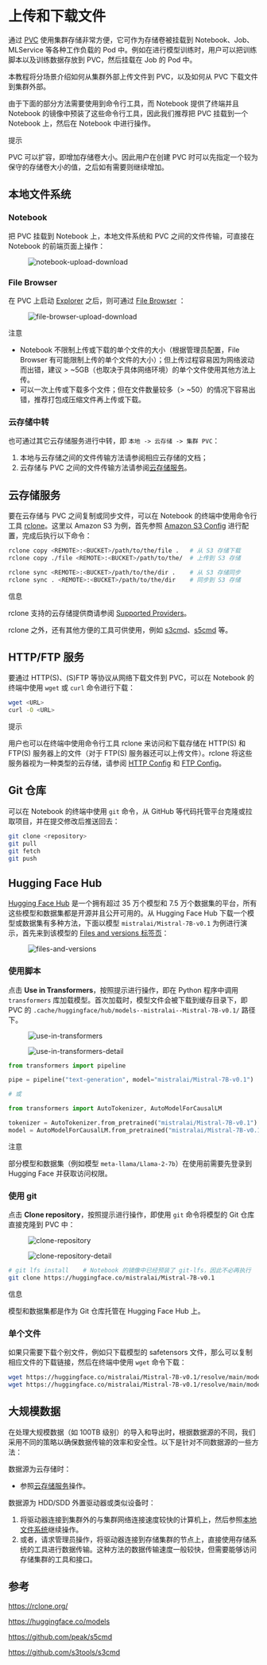 # 上传和下载文件

通过 [PVC](../modules/storage/pvc.md) 使用集群存储非常方便，它可作为存储卷被挂载到 Notebook、Job、MLService 等各种工作负载的 Pod 中。例如在进行模型训练时，用户可以把训练脚本以及训练数据存放到 PVC，然后挂载在 Job 的 Pod 中。

本教程将分场景介绍如何从集群外部上传文件到 PVC，以及如何从 PVC 下载文件到集群外部。

由于下面的部分方法需要使用到命令行工具，而 Notebook 提供了终端并且 Notebook 的镜像中预装了这些命令行工具，因此我们推荐把 PVC 挂载到一个 Notebook 上，然后在 Notebook 中进行操作。

<aside class="note tip">
<div class="title">提示</div>

PVC 可以扩容，即增加存储卷大小。因此用户在创建 PVC 时可以先指定一个较为保守的存储卷大小的值，之后如有需要则继续增加。

</aside>

## 本地文件系统

### Notebook

把 PVC 挂载到 Notebook 上，本地文件系统和 PVC 之间的文件传输，可直接在 Notebook 的前端页面上操作：

<figure class="screenshot">
  <img alt="notebook-upload-download" src="../assets/tasks/pvc-importing-and-exporting-files/notebook-upload-download.png" />
</figure>

### File Browser

在 PVC 上启动 [Explorer](./use-explorer.md) 之后，则可通过 [File Browser](./use-explorer.md#使用-file-browser) ：
<figure class="screenshot">
  <img alt="file-browser-upload-download" src="../assets/tasks/pvc-importing-and-exporting-files/file-browser-upload-download.png" />
</figure>

<aside class="note">
<div class="title">注意</div>

* Notebook 不限制上传或下载的单个文件的大小（根据管理员配置，File Browser 有可能限制上传的单个文件的大小）；但上传过程容易因为网络波动而出错，建议 > ~5GB（也取决于具体网络环境）的单个文件使用其他方法上传。
* 可以一次上传或下载多个文件；但在文件数量较多（> ~50）的情况下容易出错，推荐打包成压缩文件再上传或下载。

</aside>

### 云存储中转

也可通过其它云存储服务进行中转，即 `本地 -> 云存储 -> 集群 PVC`：

1. 本地与云存储之间的文件传输方法请参阅相应云存储的文档；
2. 云存储与 PVC 之间的文件传输方法请参阅[云存储服务](#云存储服务)。

## 云存储服务

要在云存储与 PVC 之间复制或同步文件，可以在 Notebook 的终端中使用命令行工具 <a target="_blank" rel="noopener noreferrer" href="https://rclone.org">rclone</a>。这里以 Amazon S3 为例，首先参照 <a target="_blank" rel="noopener noreferrer" href="https://rclone.org/s3/">Amazon S3 Config</a> 进行配置，完成后执行以下命令：

```bash
rclone copy <REMOTE>:<BUCKET>/path/to/the/file .   # 从 S3 存储下载
rclone copy ./file <REMOTE>:<BUCKET>/path/to/the/  # 上传到 S3 存储

rclone sync <REMOTE>:<BUCKET>/path/to/the/dir .    # 从 S3 存储同步
rclone sync . <REMOTE>:<BUCKET>/path/to/the/dir    # 同步到 S3 存储
```

<aside class="note info">
<div class="title">信息</div>

rclone 支持的云存储提供商请参阅 <a target="_blank" rel="noopener noreferrer" href="https://rclone.org/#providers">Supported Providers</a>。

</aside>

rclone 之外，还有其他方便的工具可供使用，例如 <a target="_blank" rel="noopener noreferrer" href="https://github.com/s3tools/s3cmd">s3cmd</a>、<a target="_blank" rel="noopener noreferrer" href="https://github.com/peak/s5cmd">s5cmd</a> 等。

## HTTP/FTP 服务

要通过 HTTP(S)、(S)FTP 等协议从网络下载文件到 PVC，可以在 Notebook 的终端中使用 `wget` 或 `curl` 命令进行下载：

```bash
wget <URL>
curl -O <URL>
```

<aside class="note tip">
<div class="title">提示</div>

用户也可以在终端中使用命令行工具 rclone 来访问和下载存储在 HTTP(S) 和 FTP(S) 服务器上的文件（对于 FTP(S) 服务器还可以上传文件）。rclone 将这些服务器视为一种类型的云存储，请参阅 <a target="_blank" rel="noopener noreferrer" href="https://rclone.org/http/">HTTP Config</a> 和 <a target="_blank" rel="noopener noreferrer" href="https://rclone.org/ftp/">FTP Config</a>。

</aside>

## Git 仓库

可以在 Notebook 的终端中使用 `git` 命令，从 GitHub 等代码托管平台克隆或拉取项目，并在提交修改后推送回去：

```bash
git clone <repository>
git pull
git fetch
git push
```

## Hugging Face Hub

<a target="_blank" rel="noopener noreferrer" href="https://huggingface.co/models">Hugging Face Hub</a> 是一个拥有超过 35 万个模型和 7.5 万个数据集的平台，所有这些模型和数据集都是开源并且公开可用的。从 Hugging Face Hub 下载一个模型或数据集有多种方法，下面以模型 `mistralai/Mistral-7B-v0.1` 为例进行演示，首先来到该模型的 <a target="_blank" rel="noopener noreferrer" href="https://huggingface.co/mistralai/Mistral-7B-v0.1/tree/main">Files and versions 标签页</a>：

<figure class="screenshot">
  <img alt="files-and-versions" src="../assets/tasks/pvc-importing-and-exporting-files/files-and-versions.png" />
</figure>

### 使用脚本

点击 **Use in Transformers**，按照提示进行操作，即在 Python 程序中调用 `transformers` 库加载模型。首次加载时，模型文件会被下载到缓存目录下，即 PVC 的 `.cache/huggingface/hub/models--mistralai--Mistral-7B-v0.1/` 路径下。

<figure class="screenshot">
  <img alt="use-in-transformers" src="../assets/tasks/pvc-importing-and-exporting-files/use-in-transformers.png" />
</figure>

<figure class="screenshot">
  <img alt="use-in-transformers-detail" src="../assets/tasks/pvc-importing-and-exporting-files/use-in-transformers-detail.png" />
</figure>

```python
from transformers import pipeline

pipe = pipeline("text-generation", model="mistralai/Mistral-7B-v0.1")

# 或

from transformers import AutoTokenizer, AutoModelForCausalLM

tokenizer = AutoTokenizer.from_pretrained("mistralai/Mistral-7B-v0.1")
model = AutoModelForCausalLM.from_pretrained("mistralai/Mistral-7B-v0.1")
```


<aside class="note">
<div class="title">注意</div>

部分模型和数据集（例如模型 `meta-llama/Llama-2-7b`）在使用前需要先登录到 Hugging Face 并获取访问权限。

</aside>

### 使用 git

点击 **Clone repository**，按照提示进行操作，即使用 `git` 命令将模型的 Git 仓库直接克隆到 PVC 中：

<figure class="screenshot">
  <img alt="clone-repository" src="../assets/tasks/pvc-importing-and-exporting-files/clone-repository.png" />
</figure>

<figure class="screenshot">
  <img alt="clone-repository-detail" src="../assets/tasks/pvc-importing-and-exporting-files/clone-repository-detail.png" />
</figure>

```bash
# git lfs install    # Notebook 的镜像中已经预装了 git-lfs，因此不必再执行
git clone https://huggingface.co/mistralai/Mistral-7B-v0.1
```

<aside class="note tip">
<div class="title">信息</div>

模型和数据集都是作为 Git 仓库托管在 Hugging Face Hub 上。

</aside>

### 单个文件

如果只需要下载个别文件，例如只下载模型的 safetensors 文件，那么可以复制相应文件的下载链接，然后在终端中使用 `wget` 命令下载：

```bash
wget https://huggingface.co/mistralai/Mistral-7B-v0.1/resolve/main/model-00001-of-00002.safetensors?download=true
wget https://huggingface.co/mistralai/Mistral-7B-v0.1/resolve/main/model-00002-of-00002.safetensors?download=true
```

## 大规模数据

在处理大规模数据（如 100TB 级别）的导入和导出时，根据数据源的不同，我们采用不同的策略以确保数据传输的效率和安全性。以下是针对不同数据源的一些方法：

数据源为云存储时：

* 参照[云存储服务](#云存储服务)操作。

数据源为 HDD/SDD 外置驱动器或类似设备时：

1. 将驱动器连接到集群外的与集群网络连接速度较快的计算机上，然后参照[本地文件系统](#本地文件系统)继续操作。
2. 或者，请求管理员操作，将驱动器连接到存储集群的节点上，直接使用存储系统的工具进行数据传输。这种方法的数据传输速度一般较快，但需要能够访问存储集群的工具和接口。

## 参考

<https://rclone.org/>

<https://huggingface.co/models>

<https://github.com/peak/s5cmd>

<https://github.com/s3tools/s3cmd>
